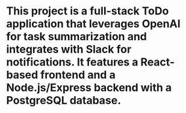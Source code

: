 # This project is a full-stack ToDo application that leverages OpenAI for task summarization and integrates with Slack for notifications. It features a React-based frontend and a Node.js/Express backend with a PostgreSQL database.
